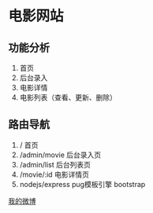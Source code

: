 # 电影网站    

## 功能分析

1. 首页
2. 后台录入
3. 电影详情
4. 电影列表（查看、更新、删除）

## 路由导航

1. /   首页      
2. /admin/movie    后台录入页       
3. /admin/list     后台列表页   
4. /movie/:id      电影详情页       
5. nodejs/express  pug模板引擎 bootstrap   

[我的微博](http://weibo.com/u/3826537889?refer_flag=1001030201_&is_all=1)

